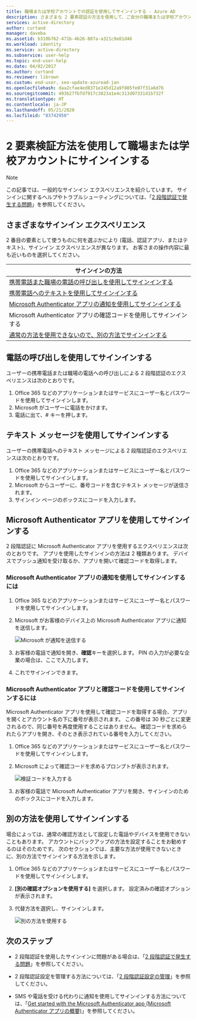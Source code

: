 ```yaml
---
title: 職場または学校アカウントでの認証を使用してサインインする - Azure AD
description: さまざまな 2 要素認証の方法を使用して、ご自分の職場または学校アカウントにサインインする方法について説明します。
services: active-directory
author: curtand
manager: daveba
ms.assetid: b310b762-471b-4b26-887a-a321c9e81d46
ms.workload: identity
ms.service: active-directory
ms.subservice: user-help
ms.topic: end-user-help
ms.date: 04/02/2017
ms.author: curtand
ms.reviewer: librown
ms.custom: end-user, seo-update-azuread-jan
ms.openlocfilehash: daa2cfae4ed8371e245d12a9f805fe07f31a6d76
ms.sourcegitcommit: 493b27fbfd7917c3823a1e4c313d07331d1b732f
ms.translationtype: HT
ms.contentlocale: ja-JP
ms.lasthandoff: 05/21/2020
ms.locfileid: "83742950"
---
```

# <a name="sign-in-to-your-work-or-school-account-using-your-two-factor-verification-method"></a>2 要素検証方法を使用して職場または学校アカウントにサインインする

> [!NOTE]
> この記事では、一般的なサインイン エクスペリエンスを紹介しています。 サインインに関するヘルプやトラブルシューティングについては、「[2 段階認証で発生する問題](multi-factor-authentication-end-user-troubleshoot.md)」を参照してください。

## <a name="what-will-your-sign-in-experience-be"></a>さまざまなサインイン エクスペリエンス
2 番目の要素として使うものに何を選ぶかにより (電話、認証アプリ、またはテキスト)、サインイン エクスペリエンスが異なります。 お客さまの操作内容に最も近いものを選択してください。

| サインインの方法 |
| --- |
| [携帯電話また職場の電話の呼び出しを使用してサインインする](#signing-in-with-a-phone-call) |
| [携帯電話へのテキストを使用してサインインする](#signing-in-with-a-text-message)
| [Microsoft Authenticator アプリの通知を使用してサインインする](#to-sign-in-with-a-notification-from-the-microsoft-authenticator-app) |
| Microsoft Authenticator アプリの確認コードを使用してサインインする |
| [通常の方法を使用できないので、別の方法でサインインする](#signing-in-with-an-alternate-method) |

## <a name="signing-in-with-a-phone-call"></a>電話の呼び出しを使用してサインインする
ユーザーの携帯電話または職場の電話への呼び出しによる 2 段階認証のエクスペリエンスは次のとおりです。

1. Office 365 などのアプリケーションまたはサービスにユーザー名とパスワードを使用してサインインします。  
2. Microsoft がユーザーに電話をかけます。  
3. 電話に出て、# キーを押します。  

## <a name="signing-in-with-a-text-message"></a>テキスト メッセージを使用してサインインする
ユーザーの携帯電話へのテキスト メッセージによる 2 段階認証のエクスペリエンスは次のとおりです。

1. Office 365 などのアプリケーションまたはサービスにユーザー名とパスワードを使用してサインインします。
2. Microsoft からユーザーに、番号コードを含むテキスト メッセージが送信されます。
3. サインイン ページのボックスにコードを入力します。

## <a name="signing-in-with-the-microsoft-authenticator-app"></a>Microsoft Authenticator アプリを使用してサインインする
2 段階認証に Microsoft Authenticator アプリを使用するエクスペリエンスは次のとおりです。 アプリを使用したサインインの方法は 2 種類あります。 デバイスでプッシュ通知を受け取るか、アプリを開いて確認コードを取得します。

### <a name="to-sign-in-with-a-notification-from-the-microsoft-authenticator-app"></a>Microsoft Authenticator アプリの通知を使用してサインインするには
1. Office 365 などのアプリケーションまたはサービスにユーザー名とパスワードを使用してサインインします。
2. Microsoft がお客様のデバイス上の Microsoft Authenticator アプリに通知を送信します。

   ![Microsoft が通知を送信する](./media/multi-factor-authentication-end-user-signin/notify.png)

3. お客様の電話で通知を開き、**確認**キーを選択します。 PIN の入力が必要な企業の場合は、ここで入力します。
4. これでサインインできます。

### <a name="to-sign-in-using-a-verification-code-with-the-microsoft-authenticator-app"></a>Microsoft Authenticator アプリと確認コードを使用してサインインするには

Microsoft Authenticator アプリを使用して確認コードを取得する場合、アプリを開くとアカウント名の下に番号が表示されます。 この番号は 30 秒ごとに変更されるので、同じ番号を再度使用することはありません。 確認コードを求められたらアプリを開き、そのとき表示されている番号を入力してください。

1. Office 365 などのアプリケーションまたはサービスにユーザー名とパスワードを使用してサインインします。
2. Microsoft によって確認コードを求めるプロンプトが表示されます。

   ![検証コードを入力する](./media/multi-factor-authentication-end-user-signin/verify3.png)

3. お客様の電話で Microsoft Authenticatior アプリを開き、サインインのためのボックスにコードを入力します。

## <a name="signing-in-with-an-alternate-method"></a>別の方法を使用してサインインする
場合によっては、通常の確認方法として設定した電話やデバイスを使用できないこともあります。 アカウントにバックアップの方法を設定することをお勧めするのはそのためです。 次のセクションでは、主要な方法が使用できないときに、別の方法でサインインする方法を示します。

1. Office 365 などのアプリケーションまたはサービスにユーザー名とパスワードを使用してサインインします。
2. **[別の確認オプションを使用する]** を選択します。 設定済みの確認オプションが表示されます。
3. 代替方法を選択し、サインインします。

   ![別の方法を使用する](./media/multi-factor-authentication-end-user-signin/alt.png)

## <a name="next-steps"></a>次のステップ
- 2 段階認証を使用したサインインに問題がある場合は、「[2 段階認証で発生する問題](multi-factor-authentication-end-user-troubleshoot.md)」を参照してください。

- 2 段階認証設定を管理する方法については、「[2 段階認証設定の管理](multi-factor-authentication-end-user-manage-settings.md)」を参照してください。

- SMS や電話を受ける代わりに通知を使用してサインインする方法については、「[Get started with the Microsoft Authenticator app (Microsoft Authenticator アプリの概要)](user-help-auth-app-download-install.md)」を参照してください。
